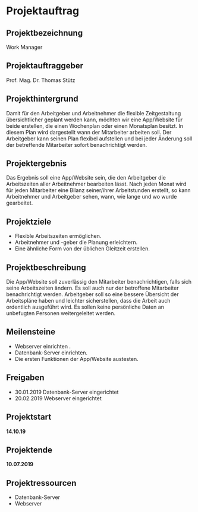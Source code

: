 # Projektauftrag
## Projektbezeichnung
Work Manager

## Projektauftraggeber 
Prof. Mag. Dr. Thomas Stütz

## Projekthintergrund
Damit für den Arbeitgeber und Arbeitnehmer die flexible Zeitgestaltung übersichtlicher geplant werden kann, möchten wir eine App/Website für beide
erstellen, die einen Wochenplan oder einen Monatsplan besitzt.
In diesem Plan wird dargestellt wann der Mitarbeiter arbeiten soll.
Der Arbeitgeber kann seinen Plan flexibel aufstellen und bei jeder Änderung soll der betreffende Mitarbeiter sofort benachrichtigt werden.

## Projektergebnis 
Das Ergebnis soll eine App/Website sein, die den Arbeitgeber die Arbeitszeiten aller Arbeitnehmer bearbeiten lässt.
Nach jeden Monat wird für jeden Mitarbeiter eine Bilanz seiner/ihrer Arbeitstunden erstellt, so kann Arbeitnehmer und Arbeitgeber sehen, wann, wie lange und wo wurde gearbeitet.

## Projektziele
- Flexible Arbeitszeiten ermöglichen.
- Arbeitnehmer und -geber die Planung erleichtern.
- Eine ähnliche Form von der üblichen Gleitzeit erstellen.


## Projektbeschreibung 
Die App/Website soll zuverlässig den Mitarbeiter benachrichtigen, falls sich seine Arbeitszeiten ändern.
Es soll auch nur der betroffene Mitarbeiter benachrichtigt werden.
Arbeitgeber soll so eine bessere Übersicht der Arbeitspläne haben und leichter sicherstellen, dass die Arbeit auch ordentlich ausgeführt wird.
Es sollen keine persönliche Daten an unbefugten Personen weitergeleitet werden.

## Meilensteine
- Webserver einrichten .
- Datenbank-Server einrichten.
- Die ersten Funktionen der App/Website austesten.

## Freigaben
- 30.01.2019 Datenbank-Server eingerichtet
- 20.02.2019 Webserver eingerichtet

## Projektstart

**14.10.19**

## Projektende

**10.07.2019**

## Projektressourcen

- Datenbank-Server
- Webserver
